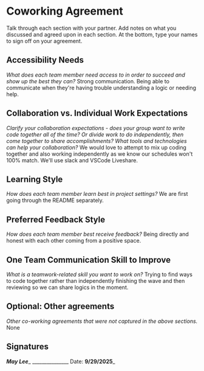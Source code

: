 # Coworking Agreement

Talk through each section with your partner. Add notes on what you discussed and agreed upon in each section. At the bottom, type your names to sign off on your agreement.

## Accessibility Needs
*What does each team member need access to in order to succeed and show up the best they can?*
Strong communication. Being able to communicate when they're having trouble understanding a logic or needing help. 


## Collaboration vs. Individual Work Expectations
*Clarify your collaboration expectations - does your group want to write code together all of the time? Or divide work to do independently, then come together to share accomplishments? What tools and technologies can help your collaboration?*
We would love to attempt to mix up coding together and also working independently as we know our schedules won't 100% match. We'll use slack and VSCode Liveshare. 

## Learning Style
*How does each team member learn best in project settings?*
We are first going through the README separately.

## Preferred Feedback Style
*How does each team member best receive feedback?*
Being directly and honest with each other coming from a positive space. 

## One Team Communication Skill to Improve
*What is a teamwork-related skill you want to work on?*
Trying to find ways to code together rather than independently finishing the wave and then reviewing so we can share logics in the moment. 

## Optional: Other agreements
*Other co-working agreements that were not captured in the above sections.*
None

## Signatures
___May Lee____ _______________
Date: __9/29/2025___

